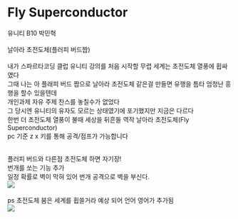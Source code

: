 # Fly Superconductor
유니티 B10 박민혁<br>
 <br>
날아라 초전도체(플러피 버드짭)<br>
<br>
내가 스파르타코딩 클럽 유니티 강의를 처음 시작할 무렵 세계는 초전도체 열풍에 휩싸였다 <br>
그때 나는 아 플래피 버드 짭으로 날아라 초전도체 같은걸 만들면 유행을 틈타 엄청난 흥행을 할수 있을텐데 <br>
개인과제 자유 주제 찬스를 놓칠수가 없었다  <br>
그 당시엔 유니티의 유자도 모르는 상태였기에 포기했지만 지금은 다르다 <br>
한번 더 초전도체 열풍이 불때 세상을 뒤흔들 역작 날아라 초전도체(Fly Superconductor) <br>
pc 기준 z x 키를 통해 공격/점프가 가능합니다

<br>
플러피 버드와 다른점
초전도체 하면 자기장!<br>
번개를 쏘는 기능 추가 <br>
일정 확률로 벽이 막혀 있어 번개 공격으로 벽을 부신다.<br>
<img src="https://github.com/plumas90/Fly-Superconductor/assets/129154514/aeb1eeaa-5581-4f7e-8806-973ce20cf2c8">
<br>
<br>
ps 초전도체 붐은 세계를 휩쓸거라 예상 되어 언어 영어가 추가됨<br>
<img src="https://github.com/plumas90/Fly-Superconductor/assets/129154514/ff4950e3-dec4-4106-8e24-06b149fe7d91">


